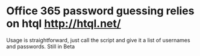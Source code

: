 # Office 365 password guessing relies on htql http://htql.net/
Usage is straightforward, just call the script and give it a list of usernames and passwords. Still in Beta
